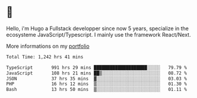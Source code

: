 # 👋 

Hello, i'm Hugo a Fullstack developper since now 5 years, specialize in the ecosysteme JavaScript/Typescript. I mainly use the framework React/Next.

More informations on my [portfolio](https://hcampos.fr)

<!--START_SECTION:waka-->

```txt
Total Time: 1,242 hrs 41 mins

TypeScript       991 hrs 29 mins ████████████████████░░░░░   79.79 %
JavaScript       108 hrs 21 mins ██▒░░░░░░░░░░░░░░░░░░░░░░   08.72 %
JSON             37 hrs 35 mins  ▓░░░░░░░░░░░░░░░░░░░░░░░░   03.03 %
PHP              16 hrs 12 mins  ▒░░░░░░░░░░░░░░░░░░░░░░░░   01.30 %
Bash             13 hrs 50 mins  ▒░░░░░░░░░░░░░░░░░░░░░░░░   01.11 %
```

<!--END_SECTION:waka-->
